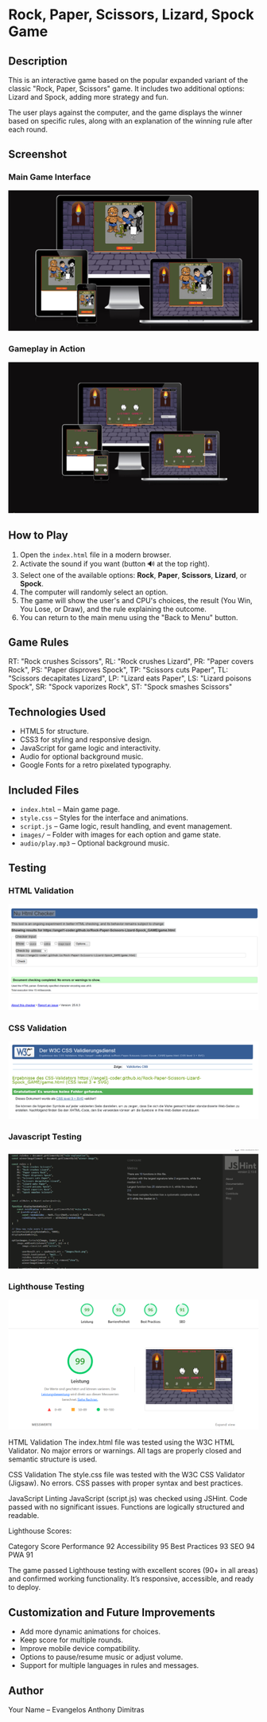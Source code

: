 
# Rock, Paper, Scissors, Lizard, Spock Game

## Description

This is an interactive game based on the popular expanded variant of the classic "Rock, Paper, Scissors" game. It includes two additional options: Lizard and Spock, adding more strategy and fun.

The user plays against the computer, and the game displays the winner based on specific rules, along with an explanation of the winning rule after each round.

## Screenshot

### Main Game Interface
![Main Game](images/Intro_screenshot.png)

### Gameplay in Action
![Gameplay](images/GAME_screenshot.jpg)



## How to Play

1. Open the `index.html` file in a modern browser.
2. Activate the sound if you want (button 🔊 at the top right).
3. Select one of the available options: **Rock**, **Paper**, **Scissors**, **Lizard**, or **Spock**.
4. The computer will randomly select an option.
5. The game will show the user's and CPU's choices, the result (You Win, You Lose, or Draw), and the rule explaining the outcome.
6. You can return to the main menu using the "Back to Menu" button.


## Game Rules

 RT: "Rock crushes Scissors",
        RL: "Rock crushes Lizard",
        PR: "Paper covers Rock",
        PS: "Paper disproves Spock",
        TP: "Scissors cuts Paper",
        TL: "Scissors decapitates Lizard",
        LP: "Lizard eats Paper",
        LS: "Lizard poisons Spock",
        SR: "Spock vaporizes Rock",
        ST: "Spock smashes Scissors"

## Technologies Used

- HTML5 for structure.
- CSS3 for styling and responsive design.
- JavaScript for game logic and interactivity.
- Audio for optional background music.
- Google Fonts for a retro pixelated typography.


## Included Files

- `index.html` – Main game page.
- `style.css` – Styles for the interface and animations.
- `script.js` – Game logic, result handling, and event management.
- `images/` – Folder with images for each option and game state.
- `audio/play.mp3` – Optional background music.

## Testing

### HTML Validation
![Main Game](images/html_testing.png)

### CSS Validation
![Gameplay](images/css_testing.png)

### Javascript Testing
![Gameplay](images/jshint.png)

### Lighthouse Testing
![Main Game](images/lighthouse_testing.png)

HTML Validation  The index.html file was tested using the W3C HTML Validator.
No major errors or warnings. All tags are properly closed and semantic structure is used.

CSS Validation The style.css file was tested with the W3C CSS Validator (Jigsaw).
No errors. CSS passes with proper syntax and best practices.

JavaScript Linting JavaScript (script.js) was checked using JSHint.
Code passed with no significant issues. Functions are logically structured and readable.

Lighthouse Scores:

Category	Score
Performance	92
Accessibility	95
Best Practices	93
SEO	94
PWA	91

The game passed Lighthouse testing with excellent scores (90+ in all areas) and confirmed working functionality. It’s responsive, accessible, and ready to deploy.




## Customization and Future Improvements

- Add more dynamic animations for choices.
- Keep score for multiple rounds.
- Improve mobile device compatibility.
- Options to pause/resume music or adjust volume.
- Support for multiple languages in rules and messages.


## Author

Your Name – Evangelos Anthony Dimitras




